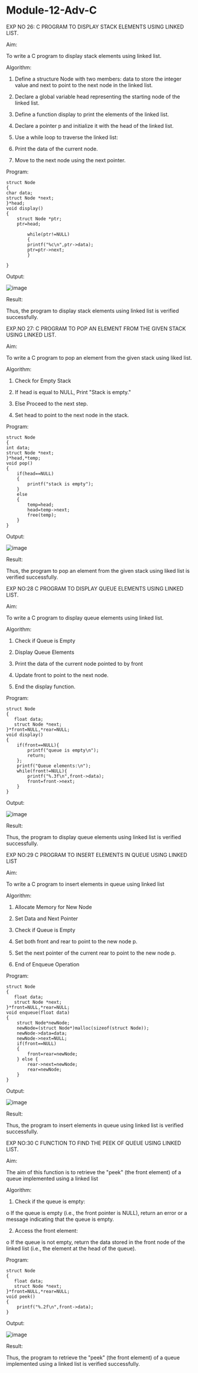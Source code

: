 # Module-12-Adv-C

EXP NO 26: C PROGRAM TO DISPLAY STACK ELEMENTS USING LINKED LIST.

Aim:

To write a C program to display stack elements using linked list.


Algorithm:

1.	Define a structure Node with two members: data to store the integer value and next to point to the next node in the linked list.

2.	Declare a global variable head representing the starting node of the linked list.

3.	Define a function display to print the elements of the linked list.

4.	Declare a pointer p and initialize it with the head of the linked list.

5.	Use a while loop to traverse the linked list:

6.	Print the data of the current node.

7.	Move to the next node using the next pointer.
 
Program:

```
struct Node   
{  
char data;  
struct Node *next;  
}*head;  
void display()  
{  
    struct Node *ptr;
    ptr=head;
    
        while(ptr!=NULL)
        {
        printf("%c\n",ptr->data);
        ptr=ptr->next;
        }
    
}
```

Output:

![image](https://github.com/user-attachments/assets/5bac2e30-764e-4942-abe3-0d7ab683a197)

Result:

Thus, the program to display stack elements using linked list is verified successfully. 



EXP.NO 27: C PROGRAM TO POP AN ELEMENT FROM THE GIVEN STACK USING LINKED LIST.

Aim:

To write a C program to pop an element from the given stack using liked list.

Algorithm:

1.	Check for Empty Stack

2.	If head is equal to NULL, Print "Stack is empty."

3.	Else Proceed to the next step.

4.	Set head to point to the next node in the stack.
 
Program:

```
struct Node   
{  
int data;  
struct Node *next;  
}*head,*temp;  
void pop()  
{ 
    if(head==NULL)
    {
        printf("stack is empty");
    }
    else
    {
        temp=head;
        head=temp->next;
        free(temp);
    }
}
```

Output:

![image](https://github.com/user-attachments/assets/df837143-e70c-4052-96e0-42c338a79445)

Result:

Thus, the program to pop an element from the given stack using liked list is verified successfully.

 
EXP NO:28 C PROGRAM TO DISPLAY QUEUE ELEMENTS USING LINKED LIST.

Aim:

To write a C program to display queue elements using linked list.

Algorithm:

1.	Check if Queue is Empty

2.	Display Queue Elements

3.	Print the data of the current node pointed to by front

4.	Update front to point to the next node.

5.	End the display function.
 
Program:

```
struct Node
{
   float data;
   struct Node *next;
}*front=NULL,*rear=NULL;
void display()
{
    if(front==NULL){
        printf("queue is empty\n");
        return;
    };
    printf("Queue elements:\n");
    while(front!=NULL){
        printf("%.3f\n",front->data);
        front=front->next;
    }
}
```

Output:

![image](https://github.com/user-attachments/assets/9be81989-52aa-4d11-a7a0-db64221c9ce6)


Result:

Thus, the program to display queue elements using linked list is verified successfully.


 
EXP NO:29 C PROGRAM TO INSERT ELEMENTS IN QUEUE USING LINKED LIST

Aim:

To write a C program to insert elements in queue using linked list

Algorithm:

1.	Allocate Memory for New Node

2.	Set Data and Next Pointer

3.	Check if Queue is Empty

4.	Set both front and rear to point to the new node p.

5.	Set the next pointer of the current rear to point to the new node p.

6.	End of Enqueue Operation
 
Program:
```
struct Node
{
   float data;
   struct Node *next;
}*front=NULL,*rear=NULL;
void enqueue(float data)
{
    struct Node*newNode;
    newNode=(struct Node*)malloc(sizeof(struct Node));
    newNode->data=data;
    newNode->next=NULL;
    if(front==NULL)
    {
        front=rear=newNode;
    } else {
        rear->next=newNode;
        rear=newNode;
    }
}
```

Output:

![image](https://github.com/user-attachments/assets/409396da-6657-428b-9d99-bff603b6b1b2)


Result:

Thus, the program to insert elements in queue using linked list is verified successfully.



EXP NO:30 C FUNCTION TO FIND THE PEEK OF QUEUE USING LINKED LIST.


Aim:

The aim of this function is to retrieve the "peek" (the front element) of a queue implemented using a linked list

Algorithm:

1.	Check if the queue is empty:

o	If the queue is empty (i.e., the front pointer is NULL), return an error or a message indicating that the queue is empty.

2.	Access the front element:

o	If the queue is not empty, return the data stored in the front node of the linked list (i.e., the element at the head of the queue).

Program:

```
struct Node
{
   float data;
   struct Node *next;
}*front=NULL,*rear=NULL;
void peek()
{
    printf("%.2f\n",front->data);
}
```

Output:

![image](https://github.com/user-attachments/assets/f99bb834-fbe6-4d95-b0e9-350ae6443d4e)


Result:

Thus, the program to retrieve the "peek" (the front element) of a queue implemented using a linked list is verified successfully.


